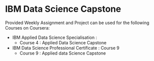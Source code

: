 # IBM Data Science Capstone
Provided Weekly Assignment and Project can be used for the following Courses on Coursera:
+ IBM Applied Data Science Specialisation : 
  - Course 4 : Applied Data Science Capstone
+ IBM Data Science Professional Certificate : Course 9
  - Course 9 : Applied data Science Capstone
